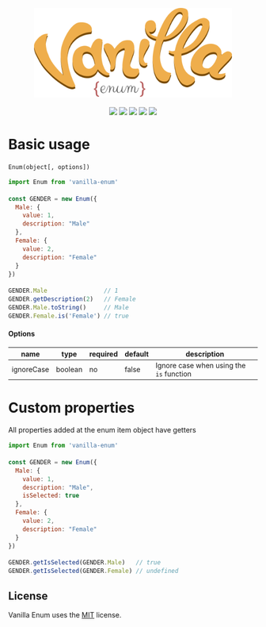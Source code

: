 <p align="center">
  <img src="docs/logo.png" width="400"><br><br>
  <img src="https://img.shields.io/npm/dt/vanilla-enum.svg">
  <img src="https://img.shields.io/npm/l/vanilla-enum.svg">
  <img src="https://img.shields.io/bundlephobia/min/vanilla-enum.svg">
  <img src="https://img.shields.io/travis/pedrohenriquepires/vanilla-enum.svg">
  <img src="https://img.shields.io/npm/v/vanilla-enum.svg">
</p>

# Basic usage
`Enum(object[, options])`
```js
import Enum from 'vanilla-enum'

const GENDER = new Enum({
  Male: {
    value: 1,
    description: "Male"
  },
  Female: {
    value: 2,
    description: "Female"
  }
})

GENDER.Male                // 1
GENDER.getDescription(2)   // Female
GENDER.Male.toString()     // Male
GENDER.Female.is('Female') // true
```

#### Options

| name       | type    | required | default | description |
| ---------- | ------- | -------- | ------- | ----------- |
| ignoreCase | boolean | no | false | Ignore case when using the `is` function |

# Custom properties

All properties added at the enum item object have getters

```js
import Enum from 'vanilla-enum'

const GENDER = new Enum({
  Male: {
    value: 1,
    description: "Male",
    isSelected: true
  },
  Female: {
    value: 2,
    description: "Female"
  }
})

GENDER.getIsSelected(GENDER.Male)   // true
GENDER.getIsSelected(GENDER.Female) // undefined
```

## License
Vanilla Enum uses the [MIT](https://opensource.org/licenses/MIT) license.
